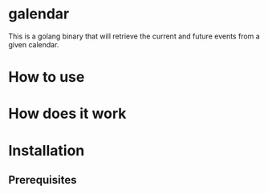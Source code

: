 # galendar
This is a golang binary that will retrieve the current and future events from a given calendar. 

# How to use

# How does it work

# Installation
## Prerequisites
